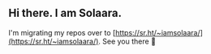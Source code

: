 ## Hi there. I am Solaara.

I'm migrating my repos over to [https://sr.ht/~iamsolaara/](https://sr.ht/~iamsolaara/). See you there 👋

<!--
**IAMSolaara/IAMSolaara** is a ✨ _special_ ✨ repository because its `README.md` (this file) appears on your GitHub profile.

Here are some ideas to get you started:

- 🔭 I’m currently working on ...
- 🌱 I’m currently learning ...
- 👯 I’m looking to collaborate on ...
- 🤔 I’m looking for help with ...
- 💬 Ask me about ...
- 📫 How to reach me: ...
- 😄 Pronouns: ...
- ⚡ Fun fact: ...
-->
